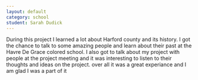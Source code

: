 ```yaml
---
layout: default
category: school
student: Sarah Dudick
---
```


During this project I learned a lot about Harford county and its history. I got the chance to talk to some amazing people and learn about their past at the Havre De Grace colored school.  I also got to talk about my project with people at the project meeting and it was interesting to listen to their thoughts and ideas on the project. over all it was a great experiance and I am glad I was a part of it 
